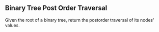 ## Binary Tree Post Order Traversal
Given the root of a binary tree, return the postorder traversal of its nodes' values.
